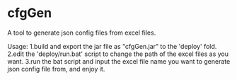 # cfgGen
A tool to generate json config files from excel files.

Usage:
1.build and export the jar file as "cfgGen.jar" to the 'deploy' fold.
2.edit the 'deploy/run.bat' script to change the path of the excel files as you want.
3.run the bat script and input the excel file name you want to generate json config file from, and enjoy it.

